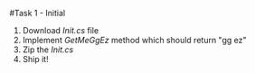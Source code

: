 #Task 1 - Initial
1. Download *Init.cs* file
2. Implement *GetMeGgEz* method which should return "gg ez"
3. Zip the *Init.cs*
4. Ship it!